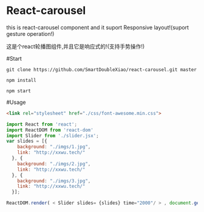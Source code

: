 # React-carousel
this is react-carousel component and it suport Responsive layout!(suport gesture operation!)

这是个react轮播图组件,并且它是响应式的!(支持手势操作!)


#Start
```
git clone https://github.com/SmartDoubleXiao/react-carousel.git master

npm install

npm start

```
#Usage
```html
<link rel="stylesheet" href="./css/font-awesome.min.css">
```

```js
import React from 'react';
import ReactDOM from 'react-dom'
import Slider from './slider.jsx';
var slides = [{
    background: "./imgs/1.jpg",
    link: "http://xxwu.tech/"
  }, {
    background: "./imgs/2.jpg",
    link: "http://xxwu.tech/"
  }, {
    background: "./imgs/3.jpg",
    link: "http://xxwu.tech/"
  }];

ReactDOM.render( < Slider slides= {slides} time="2000"/ > , document.getElementById("app"));
```
